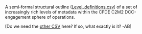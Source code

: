 A semi-formal structural outline ([Level_definitions.csv](./Level_definitions.csv)) of a set of increasingly rich levels of metadata within the CFDE C2M2 DCC-engagement sphere of operations.

[Do we need the [other CSV](./DCCs.csv) here? If so, what exactly is it? -AB]
